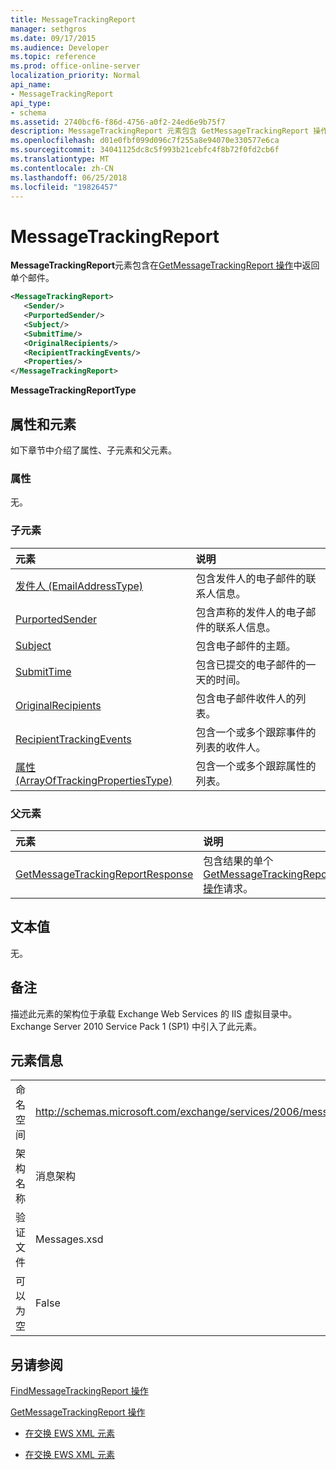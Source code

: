 ```yaml
---
title: MessageTrackingReport
manager: sethgros
ms.date: 09/17/2015
ms.audience: Developer
ms.topic: reference
ms.prod: office-online-server
localization_priority: Normal
api_name:
- MessageTrackingReport
api_type:
- schema
ms.assetid: 2740bcf6-f86d-4756-a0f2-24ed6e9b75f7
description: MessageTrackingReport 元素包含 GetMessageTrackingReport 操作中返回的单个消息。
ms.openlocfilehash: d01e0fbf099d096c7f255a8e94070e330577e6ca
ms.sourcegitcommit: 34041125dc8c5f993b21cebfc4f8b72f0fd2cb6f
ms.translationtype: MT
ms.contentlocale: zh-CN
ms.lasthandoff: 06/25/2018
ms.locfileid: "19826457"
---
```

# <a name="messagetrackingreport"></a>MessageTrackingReport

**MessageTrackingReport**元素包含在[GetMessageTrackingReport 操作](getmessagetrackingreport-operation.md)中返回单个邮件。
  
```XML
<MessageTrackingReport>
   <Sender/>
   <PurportedSender/>
   <Subject/>
   <SubmitTime/>
   <OriginalRecipients/>
   <RecipientTrackingEvents/>
   <Properties/>
</MessageTrackingReport>
```

 **MessageTrackingReportType**
## <a name="attributes-and-elements"></a>属性和元素

如下章节中介绍了属性、子元素和父元素。
  
### <a name="attributes"></a>属性

无。
  
### <a name="child-elements"></a>子元素

|**元素**|**说明**|
|:-----|:-----|
|[发件人 (EmailAddressType)](sender-emailaddresstype.md) <br/> |包含发件人的电子邮件的联系人信息。  <br/> |
|[PurportedSender](purportedsender.md) <br/> |包含声称的发件人的电子邮件的联系人信息。  <br/> |
|[Subject](subject.md) <br/> |包含电子邮件的主题。  <br/> |
|[SubmitTime](submittime.md) <br/> |包含已提交的电子邮件的一天的时间。  <br/> |
|[OriginalRecipients](originalrecipients.md) <br/> |包含电子邮件收件人的列表。  <br/> |
|[RecipientTrackingEvents](recipienttrackingevents.md) <br/> |包含一个或多个跟踪事件的列表的收件人。  <br/> |
|[属性 (ArrayOfTrackingPropertiesType)](properties-arrayoftrackingpropertiestype.md) <br/> |包含一个或多个跟踪属性的列表。  <br/> |
   
### <a name="parent-elements"></a>父元素

|**元素**|**说明**|
|:-----|:-----|
|[GetMessageTrackingReportResponse](getmessagetrackingreportresponse.md) <br/> |包含结果的单个[GetMessageTrackingReport 操作](getmessagetrackingreport-operation.md)请求。  <br/> |
   
## <a name="text-value"></a>文本值

无。
  
## <a name="remarks"></a>备注

描述此元素的架构位于承载 Exchange Web Services 的 IIS 虚拟目录中。Exchange Server 2010 Service Pack 1 (SP1) 中引入了此元素。
  
## <a name="element-information"></a>元素信息

|||
|:-----|:-----|
|命名空间  <br/> |http://schemas.microsoft.com/exchange/services/2006/messages  <br/> |
|架构名称  <br/> |消息架构  <br/> |
|验证文件  <br/> |Messages.xsd  <br/> |
|可以为空  <br/> |False  <br/> |
   
## <a name="see-also"></a>另请参阅



[FindMessageTrackingReport 操作](findmessagetrackingreport-operation.md)
  
[GetMessageTrackingReport 操作](getmessagetrackingreport-operation.md)


- [在交换 EWS XML 元素](ews-xml-elements-in-exchange.md)
  
- [在交换 EWS XML 元素](ews-xml-elements-in-exchange.md)

